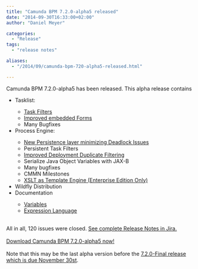 ```yaml
---
title: "Camunda BPM 7.2.0-alpha5 released"
date: "2014-09-30T16:33:00+02:00"
author: "Daniel Meyer"

categories:
  - "Release"
tags: 
  - "release notes"

aliases:
  - "/2014/09/camunda-bpm-720-alpha5-released.html"

---
```


Camunda BPM 7.2.0-alpha5 has been released. This alpha release contains<br />
<ul>
<li>Tasklist:&nbsp;</li>
<ul>
<li><a href="http://blog.camunda.org/2014/09/introducing-task-filters.html">Task Filters</a></li>
<li><a href="https://github.com/camunda/camunda-bpm-sdk-js/blob/master/doc/embedded-forms/index.md">Improved embedded Forms</a></li>
<li>Many Bugfixes</li>
</ul>
<li>Process Engine:</li>
<ul>
<li><a href="https://app.camunda.com/jira/browse/CAM-1971">New Persistence layer minimizing Deadlock Issues</a></li>
<li>Persistent Task Filters</li>
<li><a href="https://app.camunda.com/jira/browse/CAM-2213">Improved Deployment Duplicate Filtering</a></li>
<li>Serialize Java Object Variables with JAX-B</li>
<li>Many bugfixes</li>
<li>CMMN Milestones</li>
<li><a href="http://docs.camunda.org/latest/guides/user-guide/#process-engine-templating-using-xslt-as-template-engine">XSLT as Template Engine (Enterprise Edition Only)</a></li>
</ul>
<li>Wildfly Distribution</li>
<li>Documentation</li>
<ul>
<li><a href="http://docs.camunda.org/latest/guides/user-guide/#process-engine-process-variables">Variables</a></li>
<li><a href="http://docs.camunda.org/latest/guides/user-guide/#process-engine-expression-language">Expression Language</a></li>
</ul>
</ul>
<br />
<div>
All in all, 120 issues were closed. <a href="https://app.camunda.com/jira/secure/ReleaseNote.jspa?projectId=10230&amp;version=13493">See complete Release Notes in Jira.</a></div>
<div>
<br /></div>
<div>
<a href="http://camunda.org/download/#latest">Download Camunda BPM 7.2.0-alpha5 now!</a><br />
<br />
Note that this may be the last alpha version before the <a href="http://blog.camunda.org/2014/09/announcing-release-date-of-camunda-bpm.html">7.2.0-Final release which is due November 30st</a>.</div>
